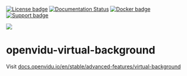 [![License badge](https://img.shields.io/badge/license-Apache2-orange.svg)](http://www.apache.org/licenses/LICENSE-2.0)
[![Documentation Status](https://readthedocs.org/projects/openvidu/badge/?version=stable)](https://docs.openvidu.io/en/stable/?badge=stable)
[![Docker badge](https://img.shields.io/docker/pulls/openvidu/openvidu-server-kms.svg)](https://hub.docker.com/r/openvidu/openvidu-server-kms)
[![Support badge](https://img.shields.io/badge/support-sof-yellowgreen.svg)](https://openvidu.discourse.group/)

[![][OpenViduLogo]](http://openvidu.io)

openvidu-virtual-background
===

Visit [docs.openvidu.io/en/stable/advanced-features/virtual-background](http://docs.openvidu.io/en/stable/advanced-features/virtual-background/)

[OpenViduLogo]: https://secure.gravatar.com/avatar/5daba1d43042f2e4e85849733c8e5702?s=120